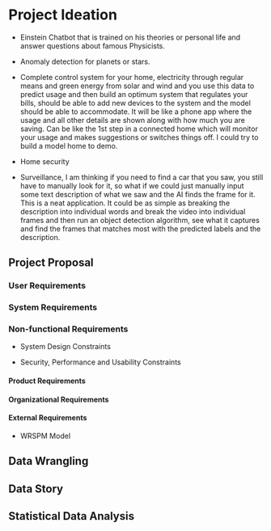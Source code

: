 <h1>Project Ideation</h1>

- Einstein Chatbot that is trained on his theories or personal life and answer questions about famous Physicists.

- Anomaly detection for planets or stars.

- Complete control system for your home, electricity through regular means and green energy from solar and wind and you use this data to predict usage and then build an optimum system that regulates your bills, should be able to add new devices to the system and the model should be able to accommodate. It will be like a phone app where the usage and all other details are shown along with how much you are saving. Can be like the 1st step in a connected home which will monitor your usage and makes suggestions or switches things off. I could try to build a model home to demo.

- Home security

- Surveillance, I am thinking if you need to find a car that you saw, you still have to manually look for it, so what if we could just manually input some text description of what we saw and the AI finds the frame for it. This is a neat application. It could be as simple as breaking the description into individual words and break the video into individual frames and then run an object detection algorithm, see what it captures and find the frames that matches most with the predicted labels and the description.




<h2>Project Proposal</h2>


<h3>User Requirements</h3>



<h3>System Requirements</h3>



<h3>Non-functional Requirements</h3>

- System Design Constraints

- Security, Performance and Usability Constraints

<h4>Product Requirements</h4>

<h4>Organizational Requirements</h4>

<h4>External Requirements</h4>

- WRSPM Model


<h2>Data Wrangling</h2>

<h2>Data Story</h>

<h2>Statistical Data Analysis</h2>
